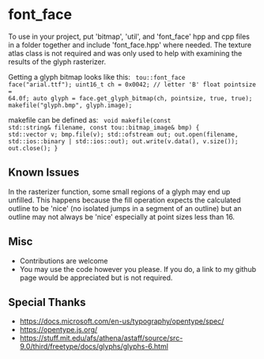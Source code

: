 # font_face
To use in your project, put 'bitmap', 'util', and 'font_face' hpp and cpp files in a folder together and include 'font_face.hpp' where needed.
The texture atlas class is not required and was only used to help with examining the results of the glyph rasterizer.

Getting a glyph bitmap looks like this:
<code>
    tou::font_face face("arial.ttf");
    uint16_t ch = 0x0042; // letter 'B'
    float pointsize = 64.0f;
    auto glyph = face.get_glyph_bitmap(ch, pointsize, true, true);
    makefile("glyph.bmp", glyph.image);
</code>

makefile can be defined as:
<code>
    void makefile(const std::string& filename, const tou::bitmap_image& bmp)
    {
	    std::vector<char> v;
	    bmp.file(v);
	    std::ofstream out;
	    out.open(filename, std::ios::binary | std::ios::out);
	    out.write(v.data(), v.size());
	    out.close();
    }
</code>

Known Issues
--------------
In the rasterizer function, some small regions of a glyph may end up unfilled. This happens because the fill operation expects the calculated outline to be 'nice' (no isolated jumps in a segment of an outline) but an outline may not always be 'nice' especially at point sizes less than 16.

Misc
--------------
- Contributions are welcome
- You may use the code however you please. If you do, a link to my github page would be appreciated but is not required.

Special Thanks
--------------
- https://docs.microsoft.com/en-us/typography/opentype/spec/
- https://opentype.js.org/
- https://stuff.mit.edu/afs/athena/astaff/source/src-9.0/third/freetype/docs/glyphs/glyphs-6.html